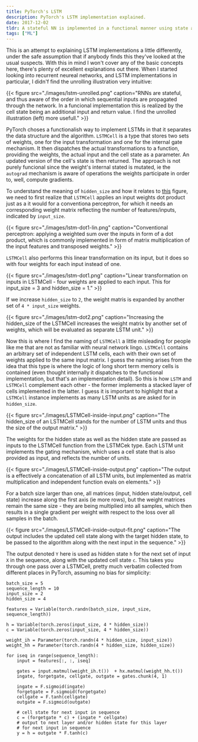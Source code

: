 ```yaml
---
title: PyTorch's LSTM
description: PyTorch's LSTM implementation explained.
date: 2017-12-02
tldr: A stateful NN is implemented in a functional manner using state as function in- and outputs.
tags: ["ML"]
---
```


This is an attempt to explaining LSTM implementations a little differently, under the safe assumption that if anybody finds this they've looked at the usual suspects. With this in mind I won't cover any of the basic concepts here, there's plenty of excellent explanations out there. When I started looking into recurrent neureal networks, and LSTM implementations in particular, I didn'f find the unrolling illustration very intuitive:

{{< figure src="./images/lstm-unrolled.png" caption="RNNs are stateful, and thus aware of the order in which sequential inputs are propagated through the network. In a funcional implementation this is realized by the cell state being an additional input and return value. I find the unrolled illustration (left) more usefull." >}}

PyTorch choses a functionalish way to implement LSTMs in that it separates the data structure and the algorithm. `LSTMCell` is a type that stores two sets of weights, one for the input transformation and one for the internal gate mechanism. It then dispatches the actual transformations to a function, providing the weights, the actual input and the cell state as a parameter. An updated version of the cell's state is then returned. The approach is not purely funcional since the weight's internal stated is mutated, ie the `autograd` mechanism is aware of operations the weights participate in order to, well, compute gradients.

To understand the meaning of `hidden_size` and how it relates to [this](http://karpathy.github.io/2015/05/21/rnn-effectiveness/) figure, we need to first realize that `LSTMCell` applies an input weights dot product just as a it would for a conventiona perceptron, for which it needs an corresponding weight matrix reflecting the number of features/inputs, indicated by `input_size`.

{{< figure src="./images/lstm-dot1-lin.png" caption="Conventional perceptron: applying a weighted sum over the inputs in form of a dot product, which is commonly implemented in form of matrix multiplication of the input features and transposed weights." >}}

`LSTMCell` also performs this linear transformation on its input, but it does so with four weights for each input instead of one. 

{{< figure src="./images/lstm-dot1.png" caption="Linear transformation on inputs in LSTMCell - four weights are applied to each input. This for input_size = 3 and hidden_size = 1." >}}

If we increase `hidden_size` to `2`, the weight matris is expanded by another set of `4 * input_size` weights.

{{< figure src="./images/lstm-dot2.png" caption="Increasing the hidden_size of the LSTMCell increases the weight matrix by another set of weights, which will be evaluated as separate LSTM unit." >}}

Now this is where I find the naming of `LSTMCell` a little misleading for people like me that are not as familiar with neural network lingo. `LSTMCell` contains an arbitrary set of independent LSTM cells, each with their own set of weights applied to the same input matrix. I guess the naming arises from the idea that this type is where the logic of long short term memory cells is contained (even thought internally it dispatches to the functional implementation, but that's an implementation detail). So this is how `LSTM` and `LSTMCell` complement each other - the former implements a stacked layer of cells implemented in the latter. I guess it is important to highlight that a `LSTMCell` instance implements as many LSTM units as are asked for in `hidden_size`.

{{< figure src="./images/LSTMCell-inside-input.png" caption="The hidden_size of an LSTMCell stands for the number of LSTM units and thus the size of the output matrix." >}}

The weights for the hidden state as well as the hidden state are passed as inputs to the LSTMCell function from the LSTMCek type. Each LSTM unit implements the gating mechanism, which uses a cell state that is also provided as input, and reflects the number of units.

{{< figure src="./images/LSTMCell-inside-output.png" caption="The output is a effectively a concatenation of all LSTM units, but implemented as matrix multiplication and independent function evals on elements." >}}

For a batch size larger than one, all matrices (input, hidden state/output, cell state) increase along the first axis (ie more rows), but the weight matrices remain the same size - they are being multiplied into all samples, which then results in a single gradient per weight with respect to the loss over all samples in the batch.

{{< figure src="./images/LSTMCell-inside-output-fit.png" caption="The output includes the updated cell state along with the target hidden state, to be passed to the algorithm along with the next input in the sequence." >}}

The output denoted `Y` here is used as hidden state `h` for the next set of input `X` in the sequence, along with the updated cell state `c`. This takes you through one pass over a LSTMCell, pretty much verbatim collected from different places in PyTorch, assuming no bias for simplicity:

```
batch_size = 5
sequence_length = 10
input_size = 2
hidden_size = 4

features = Variable(torch.randn(batch_size, input_size, sequence_length))

h = Variable(torch.zeros(input_size, 4 * hidden_size))
c = Variable(torch.zeros(input_size, 4 * hidden_size))

weight_ih = Parameter(torch.randn(4 * hidden_size, input_size))
weight_hh = Parameter(torch.randn(4 * hidden_size, hidden_size))

for iseq in range(sequence_length):
    input = features[:, :, iseq]

    gates = input.matmul(weight_ih.t())  + hx.matmul(weight_hh.t())
    ingate, forgetgate, cellgate, outgate = gates.chunk(4, 1)

    ingate = F.sigmoid(ingate)
    forgetgate = F.sigmoid(forgetgate)
    cellgate = F.tanh(cellgate)
    outgate = F.sigmoid(outgate)

    # cell state for next input in sequence
    c = (forgetgate * c) + (ingate * cellgate)
    # output to next layer and/or hidden state for this layer
    # for next input in sequence
    y = h = outgate * F.tanh(c)
```